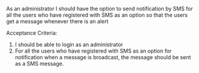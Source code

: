 As an administrator I should have the option to send notification by SMS for all the users who have registered with SMS as an option so that the users get a message whenever there is an alert

Acceptance Criteria:

1. I should be able to login as an administrator
2. For all the users who have registered with SMS as an option for notification when a message is broadcast, the message should be sent as a SMS message.